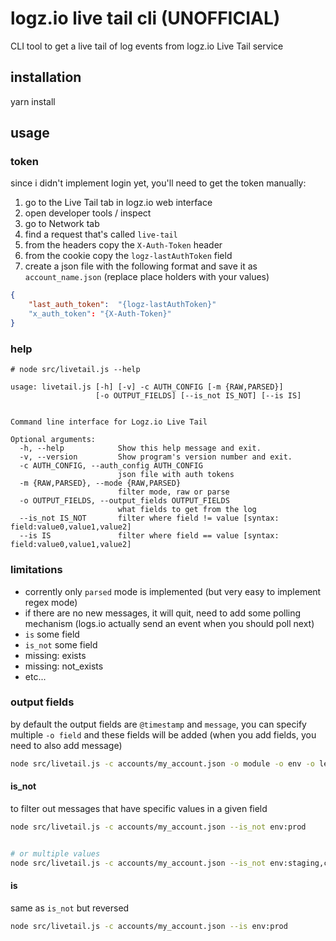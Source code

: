 # logz.io live tail cli (UNOFFICIAL)

CLI tool to get a live tail of log events from logz.io Live Tail service

## installation
yarn install

## usage

### token
since i didn't implement login yet, you'll need to get the token manually:

1. go to the Live Tail tab in logz.io web interface
1. open developer tools / inspect
1. go to Network tab
1. find a request that's called `live-tail`
1. from the headers copy the `X-Auth-Token` header
1. from the cookie copy the `logz-lastAuthToken` field
1. create a json file with the following format and save it as `account_name.json` (replace place holders with your values) 

```json
{
    "last_auth_token":  "{logz-lastAuthToken}"
    "x_auth_token": "{X-Auth-Token}"
}
```

### help


```
# node src/livetail.js --help

usage: livetail.js [-h] [-v] -c AUTH_CONFIG [-m {RAW,PARSED}]
                   [-o OUTPUT_FIELDS] [--is_not IS_NOT] [--is IS]


Command line interface for Logz.io Live Tail

Optional arguments:
  -h, --help            Show this help message and exit.
  -v, --version         Show program's version number and exit.
  -c AUTH_CONFIG, --auth_config AUTH_CONFIG
                        json file with auth tokens
  -m {RAW,PARSED}, --mode {RAW,PARSED}
                        filter mode, raw or parse
  -o OUTPUT_FIELDS, --output_fields OUTPUT_FIELDS
                        what fields to get from the log
  --is_not IS_NOT       filter where field != value [syntax: field:value0,value1,value2]
  --is IS               filter where field == value [syntax: field:value0,value1,value2]
```

### limitations

* corrently only `parsed` mode is implemented (but very easy to implement regex mode)
* if there are no new messages, it will quit, need to add some polling mechanism (logs.io actually send an event when you should poll next)
* `is` some field
* `is_not` some field
* missing: exists
* missing: not_exists
* etc...

### output fields
by default the output fields are `@timestamp` and `message`, you can specify multiple `-o field` and these fields will be added
(when you add fields, you need to also add message)


```bash
node src/livetail.js -c accounts/my_account.json -o module -o env -o level
```


#### is_not

to filter out messages that have specific values in a given field


```bash
node src/livetail.js -c accounts/my_account.json --is_not env:prod


# or multiple values
node src/livetail.js -c accounts/my_account.json --is_not env:staging,cd
```


#### is

same as `is_not` but reversed

```bash
node src/livetail.js -c accounts/my_account.json --is env:prod
```
